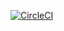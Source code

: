 [![CircleCI](https://circleci.com/gh/Scotchy49/ReverseIndex.svg?style=svg)](https://circleci.com/gh/Scotchy49/ReverseIndex)
